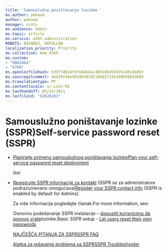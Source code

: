 ```yaml
---
title: 'Samouslužno poništavanje lozinke '
ms.author: pebaum
author: pebaum
manager: scotv
ms.audience: Admin
ms.topic: article
ms.service: o365-administration
ROBOTS: NOINDEX, NOFOLLOW
localization_priority: Priority
ms.collection: Adm_O365
ms.custom:
- "9002464"
- "4769"
ms.openlocfilehash: 639f7d824f6fe84b8ac469106458355c40c6bdb3
ms.sourcegitcommit: ded29f44e5019b1929218b02733b390899843680
ms.translationtype: MT
ms.contentlocale: sr-Latn-RS
ms.lasthandoff: 05/24/2021
ms.locfileid: "52626163"
---
```

# <a name="self-service-password-reset-sspr"></a><span data-ttu-id="010fd-102">Samouslužno poništavanje lozinke (SSPR)</span><span class="sxs-lookup"><span data-stu-id="010fd-102">Self-service password reset (SSPR)</span></span>

- [<span data-ttu-id="010fd-103">Planirajte primenu samouslužnog poništavanja lozinke</span><span class="sxs-lookup"><span data-stu-id="010fd-103">Plan your self-service password reset deployment</span></span>](https://go.microsoft.com/fwlink/?linkid=2142944)  

    <span data-ttu-id="010fd-104">ili</span><span class="sxs-lookup"><span data-stu-id="010fd-104">or</span></span>
- <span data-ttu-id="010fd-105">[Registrujte SSPR informacije za kontakt](https://mysignins.microsoft.com/security-info) (SSPR se za administratore podrazumevano omogućava)</span><span class="sxs-lookup"><span data-stu-id="010fd-105">[Register your SSPR contact info](https://mysignins.microsoft.com/security-info) (SSPR is enabled by default for Admins)</span></span>

    <span data-ttu-id="010fd-106">Za više informacija pogledajte članak:</span><span class="sxs-lookup"><span data-stu-id="010fd-106">For more information, see:</span></span>

    <span data-ttu-id="010fd-107">Osnovno podešavanje SSPR instalacije – [dopustili korisnicima da ponovo vrate](/microsoft-365/admin/add-users/let-users-reset-passwords)lozinke.</span><span class="sxs-lookup"><span data-stu-id="010fd-107">Basic SSPR setup - [Let users reset their own passwords](/microsoft-365/admin/add-users/let-users-reset-passwords)</span></span>

    [<span data-ttu-id="010fd-108">NAJČEŠĆA PITANJA ZA SSPR</span><span class="sxs-lookup"><span data-stu-id="010fd-108">SSPR FAQ</span></span>](/azure/active-directory/authentication/active-directory-passwords-faq)

    [<span data-ttu-id="010fd-109">Alatka za rešavanje problema sa SSPR</span><span class="sxs-lookup"><span data-stu-id="010fd-109">SSPR Troubleshooter</span></span>](/azure/active-directory/authentication/active-directory-passwords-troubleshoot)
